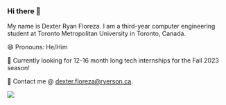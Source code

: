 ### Hi there 👋
My name is Dexter Ryan Floreza. I am a third-year computer engineering student at Toronto Metropolitan University in Toronto, Canada. 

😄 Pronouns: He/Him

🔭 Currently looking for 12-16 month long tech internships for the Fall 2023 season!

📧 Contact me @ dexter.floreza@ryerson.ca.

![](https://komarev.com/ghpvc/?username=dexterfloreza&color=blue)


<!--
**dexterfloreza/dexterfloreza** is a ✨ _special_ ✨ repository because its `README.md` (this file) appears on your GitHub profile.

Here are some ideas to get you started:

- 🔭 I’m currently working on ...
- 🌱 I’m currently learning ...
- 👯 I’m looking to collaborate on ...
- 🤔 I’m looking for help with ...
- 💬 Ask me about ...
- 📫 How to reach me: ...
- 😄 Pronouns: ...
- ⚡ Fun fact: ...
-->
